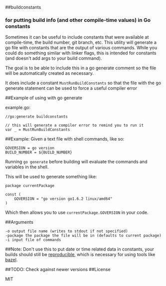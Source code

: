##buildconstants 
### for putting build info (and other compile-time values) in Go constants

Sometimes it can be useful to include constants that were available at compile-time, the build number, git branch, etc.
This utility will generate a go file with constants that are the output of various commands.
While you could do something similar with linker flags, this is intended for constants (and doesn't add args to your build command).

The goal is to be able to include this in a go generate comment so the file will be automatically created as necessary.

It does include a constant `MustRunBuildConstants` so that the file with the go generate statement can be used to force a useful compiler error 

##Example of using with go generate

example.go:

    //go:generate buildconstants
    
    // this will generate a compiler error to remind you to run it
    var _ = MustRunBuildConstants 
    


##Example:
  Given a text file with shell commands, like so:
    
    GOVERSION = go version
    BUILD_NUMBER = ${BUILD_NUMBER}
    

  Running `go generate` before building will evaluate the commands and variables in the shell.
    
  This will be used to generate something like:
    
    package currentPackage
    
    const (
        GOVERSION = "go version go1.6.2 linux/amd64"
    )
    
  Which then allows you to use `currentPackage.GOVERSION` in your code.

##Arguments 
   
    -o output file name (writes to stdout if not specified)
    -package the package the file will be in (defaults to current package)
    -i input file of commands 

##Note:
Don't use this to put date or time related data in constants, your builds should still be [reproducible](https://reproducible-builds.org/), which is necessary for using tools like [bazel](http://bazel.io).

##TODO:
Check against newer versions
##License 

MIT 
